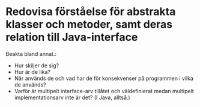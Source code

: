 # Redovisa förståelse för abstrakta klasser och metoder, samt deras relation till Java-interface

Beakta bland annat.:

* Hur skiljer de sig?
* Hur är de lika?
* När används de och vad har de för konsekvenser på programmen i vilka de används?
* Varför är multipelt interface-arv tillåtet och väldefinierat medan multipelt implementationsarv inte är det? (I Java, alltså.)


